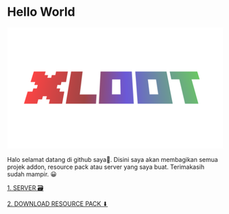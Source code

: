 # Hello World

![Xloot](xloot.png)

Halo selamat datang di github saya👋. Disini saya akan membagikan semua projek addon, resource pack atau server yang saya buat. Terimakasih sudah mampir. 😀

[1. SERVER 🗃](SERVER.md)

[2. DOWNLOAD RESOURCE PACK ⬇](SOURCE.md)
